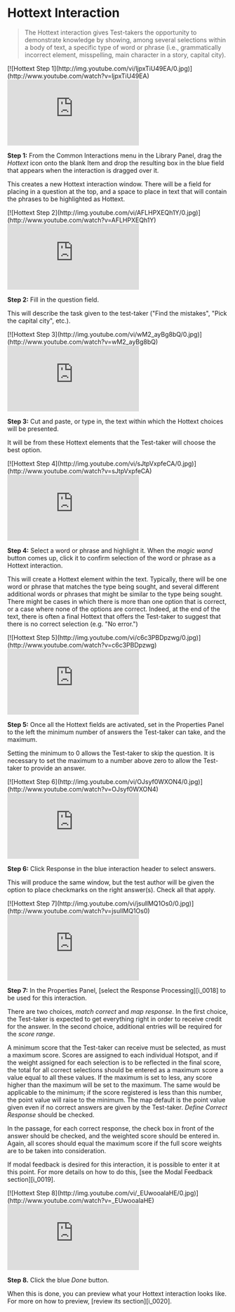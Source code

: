 # Hottext Interaction

>The Hottext interaction gives Test-takers the opportunity to demonstrate knowledge by showing, among several selections within a body of text, a specific type of word or phrase (i.e., grammatically incorrect element, misspelling, main character in a story, capital city).

<div class="hidden-video">
[![Hottext Step 1](http://img.youtube.com/vi/ljpxTiU49EA/0.jpg)](http://www.youtube.com/watch?v=ljpxTiU49EA)
</div>

<div class='embed-container'><iframe src="https://www.youtube.com/embed/ljpxTiU49EA?rel=0" frameborder="0" allowfullscreen="true"></iframe></div>

**Step 1:** From the Common Interactions menu in the Library Panel, drag the *Hottext* icon onto the blank Item and drop the resulting box in the blue field that appears when the interaction is dragged over it.

This creates a new Hottext interaction window. There will be a field for placing in a question at the top, and a space to place in text that will contain the phrases to be highlighted as Hottext.

<div class="hidden-video">
[![Hottext Step 2](http://img.youtube.com/vi/AFLHPXEQh1Y/0.jpg)](http://www.youtube.com/watch?v=AFLHPXEQh1Y)
</div>

<div class='embed-container'><iframe src="https://www.youtube.com/embed/AFLHPXEQh1Y?rel=0" frameborder="0" allowfullscreen="true"></iframe></div>

**Step 2:** Fill in the question field. 

This will describe the task given to the test-taker ("Find the mistakes", "Pick the capital city", etc.).

<div class="hidden-video">
[![Hottext Step 3](http://img.youtube.com/vi/wM2_ayBg8bQ/0.jpg)](http://www.youtube.com/watch?v=wM2_ayBg8bQ)
</div>

<div class='embed-container'><iframe src="https://www.youtube.com/embed/wM2_ayBg8bQ?rel=0" frameborder="0" allowfullscreen="true"></iframe></div>

**Step 3:** Cut and paste, or type in, the text within which the Hottext choices will be presented. 

It will be from these Hottext elements that the Test-taker will choose the best option.

<div class="hidden-video">
[![Hottext Step 4](http://img.youtube.com/vi/sJtpVxpfeCA/0.jpg)](http://www.youtube.com/watch?v=sJtpVxpfeCA)
</div>

<div class='embed-container'><iframe src="https://www.youtube.com/embed/sJtpVxpfeCA?rel=0" frameborder="0" allowfullscreen="true"></iframe></div>

**Step 4:** Select a word or phrase and highlight it. When the *magic wand* button comes up, click it to confirm selection of the word or phrase as a Hottext interaction.

This will create a Hottext element within the text. Typically, there will be one word or phrase that matches the type being sought, and several different additional words or phrases that might be similar to the type being sought. There might be cases in which there is more than one option that is correct, or a case where none of the options are correct. Indeed, at the end of the text, there is often a final Hottext that offers the Test-taker to suggest that there is no correct selection (e.g. "No error.")

<div class="hidden-video">
[![Hottext Step 5](http://img.youtube.com/vi/c6c3PBDpzwg/0.jpg)](http://www.youtube.com/watch?v=c6c3PBDpzwg)
</div>

<div class='embed-container'><iframe src="https://www.youtube.com/embed/c6c3PBDpzwg?rel=0" frameborder="0" allowfullscreen="true"></iframe></div>

**Step 5:** Once all the Hottext fields are activated, set in the Properties Panel to the left the minimum number of answers the Test-taker can take, and the maximum.

Setting the minimum to 0 allows the Test-taker to skip the question. It is necessary to set the maximum to a number above zero to allow the Test-taker to provide an answer.

<div class="hidden-video">
[![Hottext Step 6](http://img.youtube.com/vi/OJsyf0WXON4/0.jpg)](http://www.youtube.com/watch?v=OJsyf0WXON4)
</div>

<div class='embed-container'><iframe src="https://www.youtube.com/embed/OJsyf0WXON4?rel=0" frameborder="0" allowfullscreen="true"></iframe></div>

**Step 6:** Click Response in the blue interaction header to select answers. 

This will produce the same window, but the test author will be given the option to place checkmarks on the right answer(s). Check all that apply.

<div class="hidden-video">
[![Hottext Step 7](http://img.youtube.com/vi/jsullMQ1Os0/0.jpg)](http://www.youtube.com/watch?v=jsullMQ1Os0)
</div>

<div class='embed-container'><iframe src="https://www.youtube.com/embed/jsullMQ1Os0?rel=0" frameborder="0" allowfullscreen="true"></iframe></div>

**Step 7:** In the Properties Panel, [select the Response Processing][i_0018] to be used for this interaction.

There are two choices, *match correct* and *map response*. In the first choice, the Test-taker is expected to get everything right in order to receive credit for the answer. In the second choice, additional entries will be required for the *score range*. 

A minimum score that the Test-taker can receive must be selected, as must a maximum score. Scores are assigned to each individual Hotspot, and if the weight assigned for each selection is to be reflected in the final score, the total for all correct selections should be entered as a maximum score a value equal to all these values. If the maximum is set to less, any score higher than the maximum will be set to the maximum. The same would be applicable to the minimum; if the score registered is less than this number, the point value will raise to the minimum. The map default is the point value given even if no correct answers are given by the Test-taker. *Define Correct Response* should be checked.

In the passage, for each correct response, the check box in front of the answer should be checked, and the weighted score should be entered in. Again, all scores should equal the maximum score if the full score weights are to be taken into consideration. 

If modal feedback is desired for this interaction, it is possible to enter it at this point. For more details on how to do this, [see the Modal Feedback section][i_0019].

<div class="hidden-video">
[![Hottext Step 8](http://img.youtube.com/vi/_EUwooalaHE/0.jpg)](http://www.youtube.com/watch?v=_EUwooalaHE)
</div>

<div class='embed-container'><iframe src="https://www.youtube.com/embed/_EUwooalaHE?rel=0" frameborder="0" allowfullscreen="true"></iframe></div>

**Step 8.** Click the blue *Done* button.

When this is done, you can preview what your Hottext interaction looks like. For more on how to preview, [review its section][i_0020].
